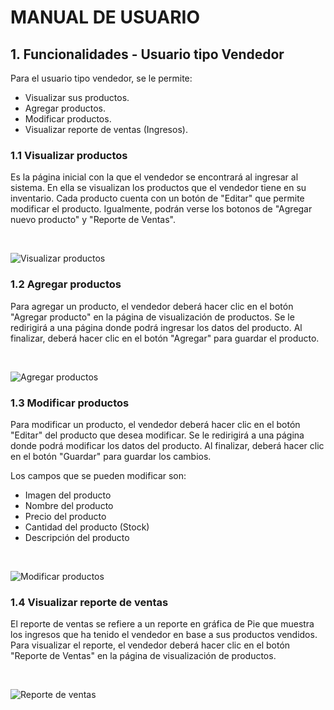 # MANUAL DE USUARIO

## 1. Funcionalidades - Usuario tipo Vendedor
Para el usuario tipo vendedor, se le permite:
- Visualizar sus productos.
- Agregar productos.
- Modificar productos.
- Visualizar reporte de ventas (Ingresos).

### 1.1 Visualizar productos
Es la página inicial con la que el vendedor se encontrará al ingresar al sistema. En ella se visualizan los productos que el vendedor tiene en su inventario. Cada producto cuenta con un botón de "Editar" que permite modificar el producto. Igualmente, podrán verse los botonos de "Agregar nuevo producto" y "Reporte de Ventas".

<br>

![Visualizar productos](./imgs/1.jpeg)


### 1.2 Agregar productos
Para agregar un producto, el vendedor deberá hacer clic en el botón "Agregar producto" en la página de visualización de productos. Se le redirigirá a una página donde podrá ingresar los datos del producto. Al finalizar, deberá hacer clic en el botón "Agregar" para guardar el producto.

<br>

![Agregar productos](./imgs/2.jpeg)


### 1.3 Modificar productos
Para modificar un producto, el vendedor deberá hacer clic en el botón "Editar" del producto que desea modificar. Se le redirigirá a una página donde podrá modificar los datos del producto. Al finalizar, deberá hacer clic en el botón "Guardar" para guardar los cambios.
<br>

Los campos que se pueden modificar son:
- Imagen del producto
- Nombre del producto
- Precio del producto
- Cantidad del producto (Stock)
- Descripción del producto

<br>

![Modificar productos](./imgs/3.jpeg)

### 1.4 Visualizar reporte de ventas

El reporte de ventas se refiere a un reporte en gráfica de Pie que muestra los ingresos que ha tenido el vendedor en base a sus productos vendidos. Para visualizar el reporte, el vendedor deberá hacer clic en el botón "Reporte de Ventas" en la página de visualización de productos.

<br>

![Reporte de ventas](./imgs/4.jpeg)
